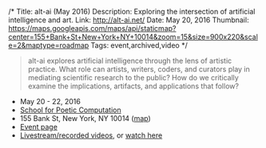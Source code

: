 /*
Title: alt-ai (May 2016)
Description: Exploring the intersection of artificial intelligence and art.
Link: http://alt-ai.net/
Date: May 20, 2016
Thumbnail: https://maps.googleapis.com/maps/api/staticmap?center=155+Bank+St+New+York+NY+10014&zoom=15&size=900x220&scale=2&maptype=roadmap
Tags: event,archived,video
*/

> alt-ai explores artificial intelligence through the lens of artistic practice. What role can artists, writers, coders, and curators play in mediating scientific research to the public? How do we critically examine the implications, artifacts, and applications that follow?


- May 20 - 22, 2016
- [School for Poetic Computation](http://sfpc.io/)
- 155 Bank St, New York, NY 10014 ([map](https://www.google.com/maps/dir/Current+Location/155+Bank+St+New+York+NY+10014))
- [Event page](http://alt-ai.net/)
- [Livestream/recorded videos](http://livestream.com/internetsociety/alt-ai/), or [watch here](http://alt-ai.net/#watch)
